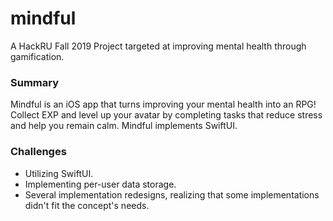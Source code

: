 # mindful
A HackRU Fall 2019 Project targeted at improving mental health through gamification.

### Summary
Mindful is an iOS app that turns improving your mental health into an RPG! Collect EXP and level up your avatar by completing tasks that reduce stress and help you remain calm. Mindful implements SwiftUI.

### Challenges
* Utilizing SwiftUI.
* Implementing per-user data storage. 
* Several implementation redesigns, realizing that some implementations didn't fit the concept's needs.

